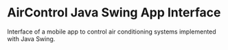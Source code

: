 # AirControl Java Swing App Interface

Interface of a mobile app to control air conditioning systems implemented with Java Swing.
